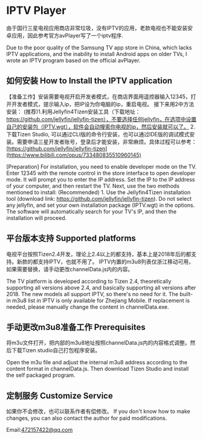 # IPTV Player

由于国行三星电视应用商店非常垃圾，没有IPTV的应用，老款电视也不能安装安卓应用，因此参考官方avPlayer写了一个iptv程序.

Due to the poor quality of the Samsung TV app store in China, which lacks IPTV applications, and the inability to install Android apps on older TVs, I wrote an IPTV program based on the official avPlayer.

## 如何安装 How to Install the IPTV application

【准备工作】安装需要电视开启开发者模式，在商店界面用遥控器输入12345，打开开发者模式，提示输入ip，把IP设为你电脑的ip，重启电视。
接下来用2中方法安装：
(推荐)1.利用Jellyfin4Tizen安装工具（下载地址：https://github.com/jellyfin/jellyfin-tizen），不要选择任何jellyfin，在选项中设置自己的安装包（IPTV.wgt），软件会自动搜索你电视的ip，然后安装就可以了。
2.下载Tizen Studio, 可以通过CLI版的命令行安装，也可以通过IDE版的调试模式安装。需要申请三星开发者账号，登录后才能安装，非常麻烦。具体过程可以参考：[https://github.com/jellyfin/jellyfin-tizen](https://www.bilibili.com/opus/733480835510960145)

[Preparation] For installation, you need to enable developer mode on the TV. Enter 12345 with the remote control in the store interface to open developer mode. It will prompt you to enter the IP address. Set the IP to the IP address of your computer, and then restart the TV.
Next, use the two methods mentioned to install:
(Recommended) 1. Use the Jellyfin4Tizen installation tool (download link: https://github.com/jellyfin/jellyfin-tizen). Do not select any jellyfin, and set your own installation package (IPTV.wgt) in the options. The software will automatically search for your TV's IP, and then the installation will proceed.

## 平台版本支持 Supported platforms

电视平台按照Tizen2.4开发，理论上2.4以上的都支持，基本上是2018年后的都支持。新款的都支持IPTV，也就不用了。
IPTV内置的m3u8列表仅浙江移动可用，如果需要替换，请手动更改channelData.js内的内容。

The TV platform is developed according to Tizen 2.4, theoretically supporting all versions above 2.4, and basically supporting all versions after 2018. The new models all support IPTV, so there's no need for it.
The built-in m3u8 list in IPTV is only available for Zhejiang Mobile. If replacement is needed, please manually change the content in channelData.exe.

## 手动更改m3u8准备工作 Prerequisites

将m3u文件打开，把内部的m3u8地址按照channelData.js内的内容格式调整。然后下载Tizen studio自己打包程序安装。

Open the m3u file and adjust the internal m3u8 address according to the content format in channelData.js. Then download Tizen Studio and install the self packaged program.

## 定制服务 Customize Service

如果你不会修改，也可以联系作者有偿修改。
If you don't know how to make changes, you can also contact the author for paid modifications.

Email:472157422@qq.com

